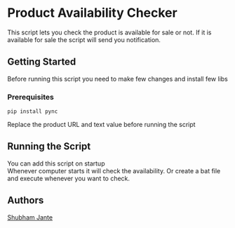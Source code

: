 # Product Availability Checker
This script lets you check the product is available for sale or not. If it is available for sale the script will send you notification.

## Getting Started
Before running this script you need to make few changes and install few libs

### Prerequisites
```
pip install pync
```
Replace the product URL and text value before running the script

## Running the Script
You can add this script on startup<br>
Whenever computer starts it will check the availability. Or create a bat file and execute whenever you want to check.

## Authors
[Shubham Jante](https://github.com/shubhamjante)
